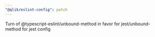 ```yaml
---
"@qlik/eslint-config": patch
---
```


Turn of @typescript-eslint/unbound-method in favor for jest/unbound-method for jest config
